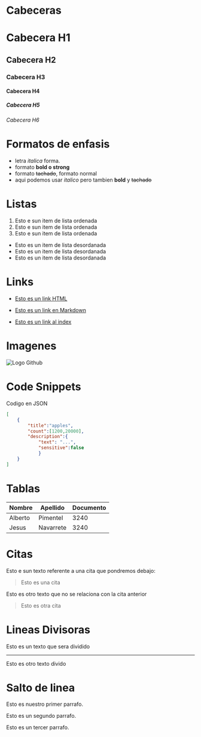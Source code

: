 # Cabeceras

# Cabecera H1

## Cabecera H2

### Cabecera H3

#### Cabecera H4

##### Cabecera H5

###### Cabecera H6

# Formatos de enfasis

- letra _italica_ forma.
- formato **bold o strong**
- formato ~~tachado~~, formato normal
- aqui podemos usar _italico_ pero tambien **bold** y ~~tachado~~

# Listas

1. Esto e sun item de lista ordenada
2. Esto e sun item de lista ordenada
3. Esto e sun item de lista ordenada

- Esto es un item de lista desordanada
- Esto es un item de lista desordanada
- Esto es un item de lista desordanada

# Links

- <a href='https://google.com'>Esto es un link HTML</a>

- [Esto es un link en Markdown](https://google.com)
- [Esto es un link al index](index.html)

# Imagenes

![Logo Github](https://image.flaticon.com/icons/png/512/25/25231.png)

# Code Snippets

Codigo en JSON

```JSON
[
    {
        "title":"apples",
        "count":[1200,20000],
        "description":{
            "text": "...",
            "sensitive":false
            }
    }
]
```

# Tablas

| Nombre  | Apellido  | Documento |
| ------- | --------- | --------- |
| Alberto | Pimentel  | 3240      |
| Jesus   | Navarrete | 3240      |

# Citas

Esto e sun texto referente a una cita que pondremos debajo:

> Esto es una cita

Esto es otro texto que no se relaciona con la cita anterior

> Esto es otra cita

# Lineas Divisoras

Esto es un texto que sera dividido

---

Esto es otro texto divido

# Salto de linea

Esto es nuestro primer parrafo.

Esto es un segundo parrafo.

Esto es un tercer parrafo.
